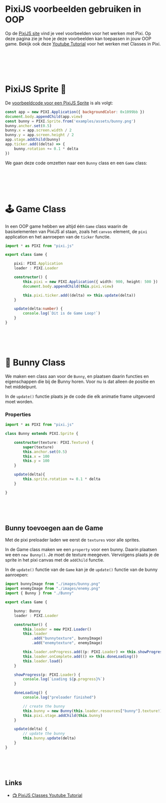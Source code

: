 # PixiJS voorbeelden gebruiken in OOP

Op de [PixiJS site](https://pixijs.io/examples/) vind je veel voorbeelden voor het werken met Pixi. Op deze pagina zie je hoe je deze voorbeelden kan toepassen in jouw OOP game. Bekijk ook deze [Youtube Tutorial](https://www.youtube.com/watch?v=NG5qxx9Ij6Q) voor het werken met Classes in Pixi.

<br>
<br>
<br>
<br>

# PixiJS Sprite 🐰 

De [voorbeeldcode voor een PixiJS Sprite](https://pixijs.io/examples/#/sprite/basic.js) is als volgt:

```javascript
const app = new PIXI.Application({ backgroundColor: 0x1099bb })
document.body.appendChild(app.view)
const bunny = PIXI.Sprite.from('examples/assets/bunny.png')
bunny.anchor.set(0.5)
bunny.x = app.screen.width / 2
bunny.y = app.screen.height / 2
app.stage.addChild(bunny)
app.ticker.add((delta) => {
    bunny.rotation += 0.1 * delta
})
```
We gaan deze code omzetten naar een `Bunny` class en een `Game` class:


<br>
<br>
<br>
<br>

# 🕹 Game Class

In een OOP game hebben we altijd één `Game` class waarin de basiselementen van PixiJS al staan, zoals het `canvas` element, de `pixi` application en het aanroepen van de `ticker` functie. 


```typescript
import * as PIXI from "pixi.js"

export class Game {

    pixi: PIXI.Application
    loader : PIXI.Loader

    constructor() {
        this.pixi = new PIXI.Application({ width: 900, height: 500 })
        document.body.appendChild(this.pixi.view)

        this.pixi.ticker.add((delta) => this.update(delta))
    }

    update(delta:number) {
        console.log(`Dit is de Game Loop!`)
    }
}
```
<br>
<br>
<br>

# 🐰 Bunny Class  

We maken een class aan voor de `Bunny`, en plaatsen daarin functies en eigenschappen die bij de Bunny horen. Voor nu is dat alleen de positie en het middelpunt.

In de `update()` functie plaats je de code die elk animatie frame uitgevoerd moet worden.

### Properties
```typescript
import * as PIXI from "pixi.js"

class Bunny extends PIXI.Sprite {

    constructor(texture: PIXI.Texture) {
        super(texture)
        this.anchor.set(0.5)
        this.x = 100
        this.y = 100
    }

    update(delta){
        this.sprite.rotation += 0.1 * delta
    }

}
```


<br>
<br>
<br>

## Bunny toevoegen aan de Game

Met de pixi preloader laden we eerst de `textures` voor alle sprites.

In de Game class maken we een `property` voor een bunny. Daarin plaatsen we een `new Bunny()`. Je moet de texture meegeven. Vervolgens plaats je de sprite in het pixi canvas met de `addChild` functie.

In de `update()` functie van de `Game` kan je de `update()` functie van de bunny aanroepen:

```typescript
import bunnyImage from "./images/bunny.png"
import enemyImage from "./images/enemy.png"
import { Bunny } from "./Bunny"

export class Game {

    bunny: Bunny
    loader : PIXI.Loader

    constructor() {
        this.loader = new PIXI.Loader()
        this.loader
            .add("bunnytexture", bunnyImage)
            .add("enemytexture", enemyImage)

        this.loader.onProgress.add((p: PIXI.Loader) => this.showProgress(p))
        this.loader.onComplete.add(() => this.doneLoading())
        this.loader.load()
    }

    showProgress(p: PIXI.Loader) {
        console.log(`Loading ${p.progress}%`)
    }

    doneLoading() {
        console.log("preloader finished")

        // create the bunny
        this.bunny = new Bunny(this.loader.resources["bunny"].texture!)
        this.pixi.stage.addChild(this.bunny)
    }

    update(delta) {
        // update the bunny 
        this.bunny.update(delta)
    }
}
```

<br>
<br>
<br>

## Links

- [📺 PixiJS Classes Youtube Tutorial](https://www.youtube.com/watch?v=NG5qxx9Ij6Q)
